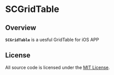 # SCGridTable


## Overview

**`SCGridTable`** is a uesful GridTable for iOS APP

## License

All source code is licensed under the [MIT License](https://raw.githubusercontent.com/luosch/SCGridTable/master/LICENSE).